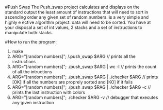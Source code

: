 #Push Swap
The Push_swap project calculates and displays on the standard output the least amount of instructions that will need to sort in ascending order any given set of random numbers.   is a very simple and highly e ective algorithm project: data will need to be sorted. You have at your disposal a set of int values, 2 stacks and a set of instructions to manipulate both stacks.

#How to run the program:
1) make   
2) ARG="[random numbers]"; /.push_swap $ARG                      // prints all the instructions   
3) ARG="[random numbers]"; ./push_swap $ARG | wc -l              // prints the count of all the intructions    
4) ARG="[random numbers]"; ./push_swap $ARG | ./checker $ARG 	 // prints [OK] if all the numbers are proprely sorted and [KO] if it fails    
5) ARG="[random numbers]"; ./push_swap $RAG | ./checker $ARG -c  // prints the last instruction with colors   
6) ARG="[random numbers]"; ./checker $ARG -v 					 // debugger that executes any given instruction    